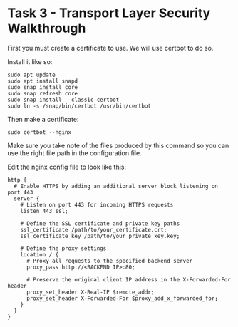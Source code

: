 # Task 3 - Transport Layer Security Walkthrough
First you must create a certificate to use. We will use certbot to do so.

Install it like so:
```
sudo apt update
sudo apt install snapd
sudo snap install core
sudo snap refresh core
sudo snap install --classic certbot
sudo ln -s /snap/bin/certbot /usr/bin/certbot
```

Then make a certificate:
```
sudo certbot --nginx
```

Make sure you take note of the files produced by this command so you can use the right file path in the configuration file.

Edit the nginx config file to look like this:
```
http {
  # Enable HTTPS by adding an additional server block listening on port 443
  server {
    # Listen on port 443 for incoming HTTPS requests
    listen 443 ssl;

    # Define the SSL certificate and private key paths
    ssl_certificate /path/to/your_certificate.crt;
    ssl_certificate_key /path/to/your_private_key.key;

    # Define the proxy settings
    location / {
      # Proxy all requests to the specified backend server
      proxy_pass http://<BACKEND IP>:80;
 
      # Preserve the original client IP address in the X-Forwarded-For header
      proxy_set_header X-Real-IP $remote_addr;
      proxy_set_header X-Forwarded-For $proxy_add_x_forwarded_for;
    }
  }
}
```
 
